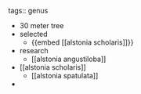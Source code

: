tags:: genus

- 30 meter tree
- selected
	- {{embed [[alstonia scholaris]]}}
- research
	- [[alstonia angustiloba]]
- [[alstonia scholaris]]
	- [[alstonia spatulata]]
-